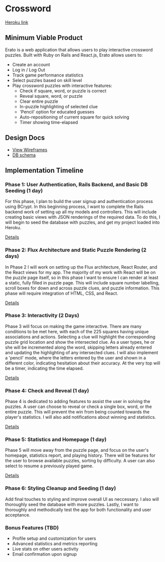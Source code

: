 # Crossword

[Heroku link][heroku]

[heroku]: http://www.herokuapp.com

## Minimum Viable Product

Erato is a web application that allows users to play interactive crossword puzzles.  Built with Ruby on Rails and React.js, Erato allows users to:

* Create an account
* Log in / Log Out
* Track game performance statistics
* Select puzzles based on skill level
* Play crossword puzzles with interactive features:
  * Check if square, word, or puzzle is correct
  * Reveal square, word, or puzzle
  * Clear entire puzzle
  * In-puzzle highlighting of selected clue
  * 'Pencil' option for educated guesses
  * Auto-repositioning of current square for quick solving
  * Timer showing time-elapsed

## Design Docs
* [View Wireframes][view]
* [DB schema][schema]

[view]: ./docs/views.md
[schema]: ./docs/schema.md

## Implementation Timeline

### Phase 1: User Authentication, Rails Backend, and Basic DB Seeding (1 day)

For this phase, I plan to build the user signup and authentication process using BCrypt.  In this beginning process, I want to complete the Rails backend work of setting up all my models and controllers.  This will include creating basic views with JSON renderings of the required data.  To do this, I will begin to seed the database with puzzles, and get my project loaded into Heroku.

[Details][phase-one]


### Phase 2: Flux Architecture and Static Puzzle Rendering (2 days)

In Phase 2 I will work on setting up the Flux architecture, React Router, and the React views for my app.  The majority of my work with React will be on the puzzle page itself, so in this phase I want to ensure I can render at least a static, fully filled in puzzle page.  This will include square number labelling, scroll boxes for down and across puzzle clues, and puzzle information.  This phase will require integration of HTML, CSS, and React.  

[Details][phase-two]

### Phase 3: Interactivity (2 Days)

Phase 3 will focus on making the game interactive.  There are many conditions to be met here, with each of the 225 squares having unique associations and actions.  Selecting a clue will highlight the corresponding puzzle grid location and show the intersected clue.  As a user types, he or she will be incremented along the word, skipping letters already entered and updating the highlighting of any intersected clues.  I will also implement a 'pencil' mode, where the letters entered by the user and shown in a different color, indicating hesitation about their accuracy.  At the very top will be a timer, indicating the time elapsed.  

[Details][phase-three]

### Phase 4: Check and Reveal (1 day)

Phase 4 is dedicated to adding features to assist the user in solving the puzzles.  A user can choose to reveal or check a single box, word, or the entire puzzle.  This will prevent the win from being counted towards the player's statistics.  I will also add notifications about winning and statistics.  

[Details][phase-four]

### Phase 5: Statistics and Homepage (1 day)

Phase 5 will move away from the puzzle page, and focus on the user's homepage, statistics report, and playing history.  There will be features for the user to browse available puzzles, sorting by difficulty.  A user can also select to resume a previously played game.  

[Details][phase-five]

### Phase 6: Styling Cleanup and Seeding (1 day)

Add final touches to styling and improve overall UI as neccessary.  I also will thoroughly seed the database with more puzzles.  Lastly, I want to thoroughly and methodically test the app for both functionality and user acceptance.    


### Bonus Features (TBD)
* Profile setup and customization for users
* Advanced statistics and metrics reporting
* Live stats on other users activity
* Email confirmation upon signup

[phase-one]: ./docs/phases/phase1.md
[phase-two]: ./docs/phases/phase2.md
[phase-three]: ./docs/phases/phase3.md
[phase-four]: ./docs/phases/phase4.md
[phase-five]: ./docs/phases/phase5.md
